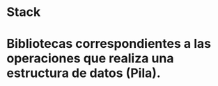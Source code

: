 # Stack
# Bibliotecas correspondientes a las operaciones que realiza una estructura de datos (Pila).

